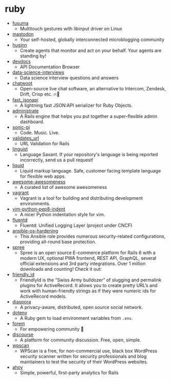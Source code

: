 # ruby
- [fusuma](https://github.com/iberianpig/fusuma)
  - Multitouch gestures with libinput driver on Linux
- [mastodon](https://github.com/tootsuite/mastodon)
  - Your self-hosted, globally interconnected microblogging community
- [huginn](https://github.com/huginn/huginn)
  - Create agents that monitor and act on your behalf. Your agents are standing by!
- [devdocs](https://github.com/freeCodeCamp/devdocs)
  - API Documentation Browser
- [data-science-interviews](https://github.com/alexeygrigorev/data-science-interviews)
  - Data science interview questions and answers
- [chatwoot](https://github.com/chatwoot/chatwoot)
  - Open-source live chat software, an alternative to Intercom, Zendesk, Drift, Crisp etc. 🔥💬
- [fast_jsonapi](https://github.com/Netflix/fast_jsonapi)
  - A lightning fast JSON:API serializer for Ruby Objects.
- [administrate](https://github.com/thoughtbot/administrate)
  - A Rails engine that helps you put together a super-flexible admin dashboard.
- [sonic-pi](https://github.com/sonic-pi-net/sonic-pi)
  - Code. Music. Live.
- [validates_url](https://github.com/perfectline/validates_url)
  - URL Validation for Rails
- [linguist](https://github.com/github/linguist)
  - Language Savant. If your repository's language is being reported incorrectly, send us a pull request!
- [liquid](https://github.com/Shopify/liquid)
  - Liquid markup language. Safe, customer facing template language for flexible web apps.
- [awesome-awesomeness](https://github.com/bayandin/awesome-awesomeness)
  - A curated list of awesome awesomeness
- [vagrant](https://github.com/hashicorp/vagrant)
  - Vagrant is a tool for building and distributing development environments.
- [vim-python-pep8-indent](https://github.com/Vimjas/vim-python-pep8-indent)
  - A nicer Python indentation style for vim.
- [fluentd](https://github.com/fluent/fluentd)
  - Fluentd: Unified Logging Layer (project under CNCF)
- [ansible-os-hardening](https://github.com/dev-sec/ansible-os-hardening)
  - This Ansible role provides numerous security-related configurations, providing all-round base protection.
- [spree](https://github.com/spree/spree)
  - Spree is an open source E-commerce platform for Rails 6 with a modern UX, optional PWA frontend, REST API, GraphQL, several official extensions and 3rd party integrations. Over 1 million downloads and counting! Check it out:
- [friendly_id](https://github.com/norman/friendly_id)
  - FriendlyId is the “Swiss Army bulldozer” of slugging and permalink plugins for ActiveRecord. It allows you to create pretty URL’s and work with human-friendly strings as if they were numeric ids for ActiveRecord models.
- [diaspora](https://github.com/diaspora/diaspora)
  - A privacy-aware, distributed, open source social network.
- [dotenv](https://github.com/bkeepers/dotenv)
  - A Ruby gem to load environment variables from `.env`.
- [forem](https://github.com/forem/forem)
  - For empowering community 🌱
- [discourse](https://github.com/discourse/discourse)
  - A platform for community discussion. Free, open, simple.
- [wpscan](https://github.com/wpscanteam/wpscan)
  - WPScan is a free, for non-commercial use, black box WordPress security scanner written for security professionals and blog maintainers to test the security of their WordPress websites.
- [ahoy](https://github.com/ankane/ahoy)
  - Simple, powerful, first-party analytics for Rails
